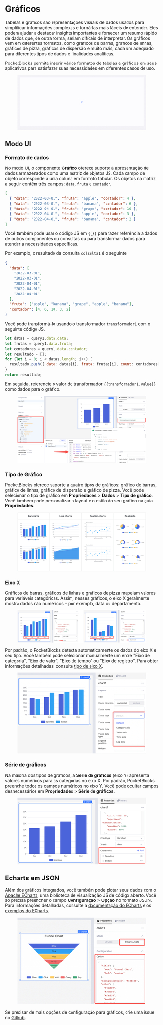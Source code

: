 # Gráficos

Tabelas e gráficos são representações visuais de dados usados ​​para simplificar informações complexas e torná-las mais fáceis de entender. Eles podem ajudar a destacar insights importantes e fornecer um resumo rápido de dados que, de outra forma, seriam difíceis de interpretar. Os gráficos vêm em diferentes formatos, como gráficos de barras, gráficos de linhas, gráficos de pizza, gráficos de dispersão e muito mais, cada um adequado para diferentes tipos de dados e finalidades analíticas.

PocketBlocks permite inserir vários formatos de tabelas e gráficos em seus aplicativos para satisfazer suas necessidades em diferentes casos de uso.

<figure><img src="../../.gitbook/assets/build-apps/component-guides/charts-and-graphs/01.gif" alt=""><figcaption></figcaption></figure>

## Modo UI

### Formato de dados

No modo UI, o componente **Gráfico** oferece suporte à apresentação de dados armazenados como uma matriz de objetos JS. Cada campo de objeto corresponde a uma coluna em formato tabular. Os objetos na matriz a seguir contêm três campos: `data`, `fruta` e `contador`.

```json
[
  { "data": "2022-03-01", "fruta": "apple", "contador": 4 },
  { "data": "2022-03-01", "fruta": "banana", "contador": 6 },
  { "data": "2022-04-01", "fruta": "grape", "contador": 10 },
  { "data": "2022-04-01", "fruta": "apple", "contador": 3 },
  { "data": "2022-04-01", "fruta": "banana", "contador": 2 }
]
```

Você também pode usar o código JS em `{{}}` para fazer referência a dados de outros componentes ou consultas ou para transformar dados para atender a necessidades específicas.

Por exemplo, o resultado da consulta `colsulta1` é o seguinte.

```json
{
  "data": [
    "2022-03-01",
    "2022-03-01",
    "2022-04-01",
    "2022-04-01",
    "2022-04-01"
  ],
  "fruta": ["apple", "banana", "grape", "apple", "banana"],
  "contador": [4, 6, 10, 3, 2]
}
```

Você pode transformá-lo usando o transformador `transformador1` com o seguinte código JS.

```javascript
let datas = query1.data.data;
let frutas = query1.data.fruta;
let contadores = query1.data.contador;
let resultado = [];
for (let i = 0; i < datas.length; i++) {
  resultado.push({ date: datas[i], fruta: frutas[i], count: contadores[i] });
}
return resultado;
```

Em seguida, referencie o valor do transformador `{{transformador1.value}}` como dados para o gráfico.

<figure><img src="../../.gitbook/assets/build-apps/component-guides/charts-and-graphs/02.png" alt=""><figcaption></figcaption></figure>

### Tipo de Gráfico

PocketBlocks oferece suporte a quatro tipos de gráficos: gráfico de barras, gráfico de linhas, gráfico de dispersão e gráfico de pizza. Você pode selecionar o tipo de gráfico em **Propriedades** > **Dados** > **Tipo de gráfico**. Você também pode personalizar o layout e o estilo do seu gráfico na guia **Propriedades**.

<figure><img src="../../.gitbook/assets/build-apps/component-guides/charts-and-graphs/03.png" alt=""><figcaption></figcaption></figure>

### Eixo X

Gráficos de barras, gráficos de linhas e gráficos de pizza mapeiam valores para variáveis ​​categóricas. Assim, nesses gráficos, o eixo X geralmente mostra dados não numéricos – por exemplo, data ou departamento.

<figure><img src="../../.gitbook/assets/build-apps/component-guides/charts-and-graphs/04.png" alt=""><figcaption></figcaption></figure>

Por padrão, o PocketBlocks detecta automaticamente os dados do eixo X e seu tipo. Você também pode selecionar manualmente um entre "Eixo de categoria", "Eixo de valor", "Eixo de tempo" ou "Eixo de registro". Para obter informações detalhadas, consulte [tipo de eixo X](https://echarts.apache.org/en/option.html#xAxis.type).

<figure><img src="../../.gitbook/assets/build-apps/component-guides/charts-and-graphs/05.png" alt=""><figcaption></figcaption></figure>

### Série de gráficos

Na maioria dos tipos de gráficos, a **Série de gráficos** (eixo Y) apresenta valores numéricos para as categorias no eixo X. Por padrão, PocketBlocks preenche todos os campos numéricos no eixo Y. Você pode ocultar campos desnecessários em **Propriedades** > **Série de gráficos**.

<figure><img src="../../.gitbook/assets/build-apps/component-guides/charts-and-graphs/06.png" alt=""><figcaption></figcaption></figure>

## Echarts em JSON

Além dos gráficos integrados, você também pode plotar seus dados com o [Apache ECharts](https://echarts.apache.org/en/index.html), uma biblioteca de visualização JS de código aberto. Você só precisa preencher o campo **Configuração** > **Opção** no formato JSON. Para informações detalhadas, consulte a [documentação do ECharts](https://echarts.apache.org/en/option.html#title) e os [exemplos do ECharts](https://echarts.apache.org/examples/en/index.html).

<figure><img src="../../.gitbook/assets/build-apps/component-guides/charts-and-graphs/07.png" alt=""><figcaption></figcaption></figure>

Se precisar de mais opções de configuração para gráficos, crie uma issue no [Github](https://github.com/pedrozadotdev/pocketblocks/issues).

